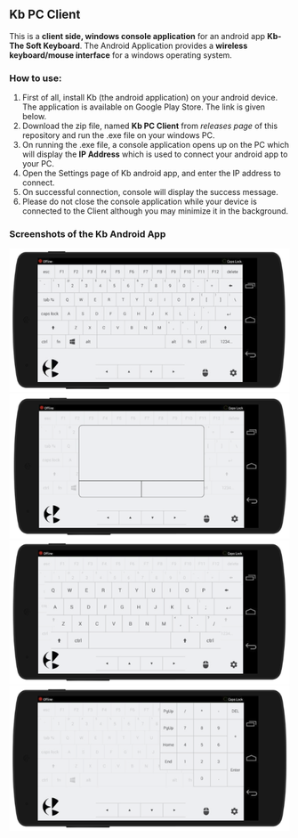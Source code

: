 ## Kb PC Client

This is a **client side, windows console application** for an android app **Kb-The Soft Keyboard**. The Android Application provides a **wireless keyboard/mouse interface** for a windows operating system.

### How to use:

1. First of all, install Kb (the android application) on your android device. The application is available on Google Play Store. The link is given below.
2. Download the zip file, named **Kb PC Client** from _releases page_ of this repository and run the .exe file on your windows PC.
3. On running the .exe file, a console application opens up on the PC which will display the **IP Address** which is used to connect your android app to your PC.
4. Open the Settings page of Kb android app, and enter the IP address to connect.
5. On successful connection, console will display the success message.
6. Please do not close the console application while your device is connected to the Client although you may minimize it in the background.

### Screenshots of the Kb Android App

![Kb keypad](assets/kb1.png)
![Kb mouse](assets/kb2.png)
![Kb alpha keypad](assets/kb3.png)
![Kb numpad](assets/kb4.png)